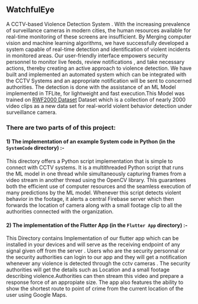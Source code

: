 ## WatchfulEye

A CCTV-based  Violence Detection System .
With the increasing prevalence of surveillance cameras in modern cities, the human resources available for real-time monitoring of these screens are insufficient. By Merging computer vision and machine learning algorithms, we have successfully developed a system capable of real-time detection and identification of violent incidents in monitored areas.
Our user-friendly interface empowers security personnel to monitor live feeds, review notifications , and take necessary actions, thereby creating an active approach to violence detection.
We have built and implemented an automated system which can be integrated with the CCTV Systems and an appropriate notification will be sent to concerned authorities. 
The detection is done with the assistance of an ML Model implemented in TFLite, for lightweight and fast execution.This Model was trained on [RWF2000 Dataset](https://github.com/mchengny/RWF2000-Video-Database-for-Violence-Detection)  Dataset which is a collection of nearly 2000 video clips as a new data set for real-world violent behavior detection under surveillance camera.

### There are two parts of of this project:

#### 1) The implementation of an example System code in Python (in the `SystemCode` directory) :- 
This directory offers a Python script implementation that is simple to connect with CCTV systems. It is a multithreaded Python script that runs the ML model in one thread while simultaneously capturing frames from a video stream in another thread using the OpenCV library. This guarantees both the efficient use of computer resources and the seamless execution of many predictions by the ML model. Whenever this script detects violent behavior in the footage, it alerts a central Firebase server which then forwards the location of camera along with a small footage clip to all the authorities connected with the organization.

#### 2) The implementation of the Flutter App (in the `Flutter App` directory) :-
This Directory contains Implementation of our flutter app which can be installed in your devices and will serve as the receiving endpoint of any signal given off from the server . Users who are the security personnal or the security authorities can login to our app and they will get a notification whenever any violence is detected through the cctv cameras . The security authorities will get the details such as Location and a small footage describing violence.Authorities can then stream this video and prepare a response force of an appropiate size. The app also features the ability to show the shortest route to point of crime from the current location of the user using Google Maps. 

